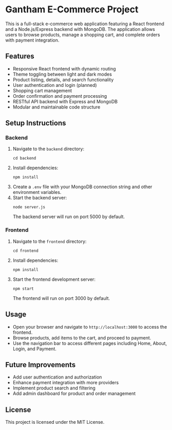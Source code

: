 # Gantham E-Commerce Project

This is a full-stack e-commerce web application featuring a React frontend and a Node.js/Express backend with MongoDB. The application allows users to browse products, manage a shopping cart, and complete orders with payment integration.

## Features

- Responsive React frontend with dynamic routing
- Theme toggling between light and dark modes
- Product listing, details, and search functionality
- User authentication and login (planned)
- Shopping cart management
- Order confirmation and payment processing
- RESTful API backend with Express and MongoDB
- Modular and maintainable code structure

## Setup Instructions

### Backend

1. Navigate to the `backend` directory:
   ```
   cd backend
   ```
2. Install dependencies:
   ```
   npm install
   ```
3. Create a `.env` file with your MongoDB connection string and other environment variables.
4. Start the backend server:
   ```
   node server.js
   ```
   The backend server will run on port 5000 by default.

### Frontend

1. Navigate to the `frontend` directory:
   ```
   cd frontend
   ```
2. Install dependencies:
   ```
   npm install
   ```
3. Start the frontend development server:
   ```
   npm start
   ```
   The frontend will run on port 3000 by default.

## Usage

- Open your browser and navigate to `http://localhost:3000` to access the frontend.
- Browse products, add items to the cart, and proceed to payment.
- Use the navigation bar to access different pages including Home, About, Login, and Payment.

## Future Improvements

- Add user authentication and authorization
- Enhance payment integration with more providers
- Implement product search and filtering
- Add admin dashboard for product and order management

## License

This project is licensed under the MIT License.
